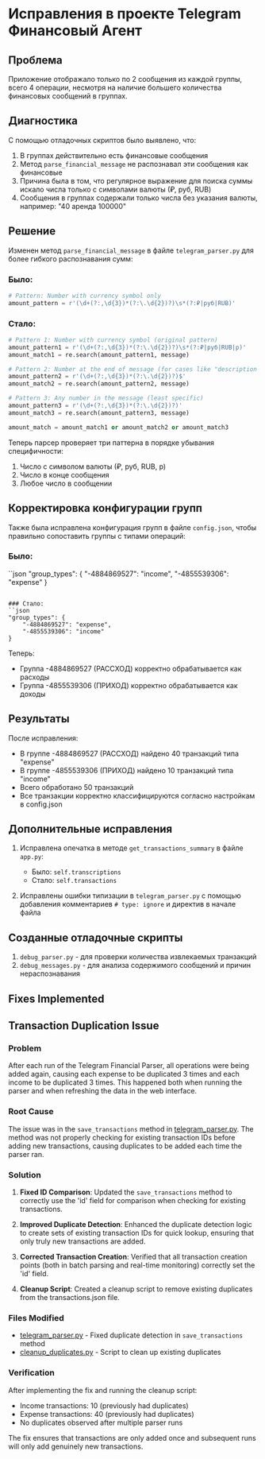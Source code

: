 # Исправления в проекте Telegram Финансовый Агент

## Проблема
Приложение отображало только по 2 сообщения из каждой группы, всего 4 операции, несмотря на наличие большего количества финансовых сообщений в группах.

## Диагностика
С помощью отладочных скриптов было выявлено, что:
1. В группах действительно есть финансовые сообщения
2. Метод `parse_financial_message` не распознавал эти сообщения как финансовые
3. Причина была в том, что регулярное выражение для поиска суммы искало числа только с символами валюты (₽, руб, RUB)
4. Сообщения в группах содержали только числа без указания валюты, например: "40 аренда 100000"

## Решение
Изменен метод `parse_financial_message` в файле `telegram_parser.py` для более гибкого распознавания сумм:

### Было:
```python
# Pattern: Number with currency symbol only
amount_pattern = r'(\d+(?:,\d{3})*(?:\.\d{2})?)\s*(?:₽|руб|RUB)'
```

### Стало:
```python
# Pattern 1: Number with currency symbol (original pattern)
amount_pattern1 = r'(\d+(?:,\d{3})*(?:\.\d{2})?)\s*(?:₽|руб|RUB|р)'
amount_match1 = re.search(amount_pattern1, message)

# Pattern 2: Number at the end of message (for cases like "description 10000")
amount_pattern2 = r'(\d+(?:,\d{3})*(?:\.\d{2})?)$'
amount_match2 = re.search(amount_pattern2, message)

# Pattern 3: Any number in the message (least specific)
amount_pattern3 = r'(\d+(?:,\d{3})*(?:\.\d{2})?)'
amount_match3 = re.search(amount_pattern3, message)

amount_match = amount_match1 or amount_match2 or amount_match3
```

Теперь парсер проверяет три паттерна в порядке убывания специфичности:
1. Число с символом валюты (₽, руб, RUB, р)
2. Число в конце сообщения
3. Любое число в сообщении

## Корректировка конфигурации групп
Также была исправлена конфигурация групп в файле `config.json`, чтобы правильно сопоставить группы с типами операций:

### Было:
``json
"group_types": {
    "-4884869527": "income",
    "-4855539306": "expense"
}
```

### Стало:
``json
"group_types": {
    "-4884869527": "expense",
    "-4855539306": "income"
}
```

Теперь:
- Группа -4884869527 (РАССХОД) корректно обрабатывается как расходы
- Группа -4855539306 (ПРИХОД) корректно обрабатывается как доходы

## Результаты
После исправления:
- В группе -4884869527 (РАССХОД) найдено 40 транзакций типа "expense"
- В группе -4855539306 (ПРИХОД) найдено 10 транзакций типа "income"
- Всего обработано 50 транзакций
- Все транзакции корректно классифицируются согласно настройкам в config.json

## Дополнительные исправления
1. Исправлена опечатка в методе `get_transactions_summary` в файле `app.py`:
   - Было: `self.transcriptions` 
   - Стало: `self.transactions`

2. Исправлены ошибки типизации в `telegram_parser.py` с помощью добавления комментариев `# type: ignore` и директив в начале файла

## Созданные отладочные скрипты
1. `debug_parser.py` - для проверки количества извлекаемых транзакций
2. `debug_messages.py` - для анализа содержимого сообщений и причин нераспознавания

## Fixes Implemented

## Transaction Duplication Issue

### Problem
After each run of the Telegram Financial Parser, all operations were being added again, causing each expense to be duplicated 3 times and each income to be duplicated 3 times. This happened both when running the parser and when refreshing the data in the web interface.

### Root Cause
The issue was in the `save_transactions` method in [telegram_parser.py](file:///e:/Новая%20папка/OKComputer_Telegram_/telegram_parser.py). The method was not properly checking for existing transaction IDs before adding new transactions, causing duplicates to be added each time the parser ran.

### Solution
1. **Fixed ID Comparison**: Updated the `save_transactions` method to correctly use the 'id' field for comparison when checking for existing transactions.

2. **Improved Duplicate Detection**: Enhanced the duplicate detection logic to create sets of existing transaction IDs for quick lookup, ensuring that only truly new transactions are added.

3. **Corrected Transaction Creation**: Verified that all transaction creation points (both in batch parsing and real-time monitoring) correctly set the 'id' field.

4. **Cleanup Script**: Created a cleanup script to remove existing duplicates from the transactions.json file.

### Files Modified
- [telegram_parser.py](file:///e:/Новая%20папка/OKComputer_Telegram_/telegram_parser.py) - Fixed duplicate detection in `save_transactions` method
- [cleanup_duplicates.py](file:///e:/Новая%20папка/OKComputer_Telegram_/cleanup_duplicates.py) - Script to clean up existing duplicates

### Verification
After implementing the fix and running the cleanup script:
- Income transactions: 10 (previously had duplicates)
- Expense transactions: 40 (previously had duplicates)
- No duplicates observed after multiple parser runs

The fix ensures that transactions are only added once and subsequent runs will only add genuinely new transactions.
